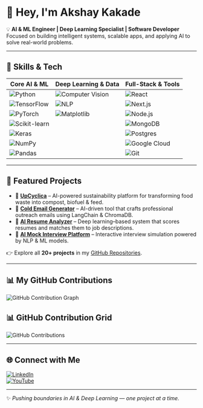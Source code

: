# 👋 Hey, I'm Akshay Kakade  

💡 **AI & ML Engineer | Deep Learning Specialist | Software Developer**  
Focused on building intelligent systems, scalable apps, and applying AI to solve real-world problems.  

---

## 🚀 Skills & Tech  

| **Core AI & ML** | **Deep Learning & Data** | **Full-Stack & Tools** |
|------------------|--------------------------|-------------------------|
| ![Python](https://img.shields.io/badge/Python-3670A0?style=for-the-badge&logo=python&logoColor=ffdd54) | ![Computer Vision](https://img.shields.io/badge/Computer%20Vision-009688?style=for-the-badge&logo=opencv&logoColor=white) | ![React](https://img.shields.io/badge/react-%2320232a.svg?style=for-the-badge&logo=react&logoColor=%2361DAFB) |
| ![TensorFlow](https://img.shields.io/badge/TensorFlow-%23FF6F00.svg?style=for-the-badge&logo=TensorFlow&logoColor=white) | ![NLP](https://img.shields.io/badge/NLP-673AB7?style=for-the-badge&logo=openai&logoColor=white) | ![Next.js](https://img.shields.io/badge/Next-black?style=for-the-badge&logo=next.js&logoColor=white) |
| ![PyTorch](https://img.shields.io/badge/PyTorch-%23EE4C2C.svg?style=for-the-badge&logo=PyTorch&logoColor=white) | ![Matplotlib](https://img.shields.io/badge/Matplotlib-%23ffffff.svg?style=for-the-badge&logo=Matplotlib&logoColor=black) | ![Node.js](https://img.shields.io/badge/node.js-6DA55F?style=for-the-badge&logo=node.js&logoColor=white) |
| ![Scikit-learn](https://img.shields.io/badge/scikit--learn-%23F7931E.svg?style=for-the-badge&logo=scikit-learn&logoColor=white) |  | ![MongoDB](https://img.shields.io/badge/MongoDB-%234ea94b.svg?style=for-the-badge&logo=mongodb&logoColor=white) |
| ![Keras](https://img.shields.io/badge/Keras-%23D00000.svg?style=for-the-badge&logo=Keras&logoColor=white) |  | ![Postgres](https://img.shields.io/badge/postgres-%23316192.svg?style=for-the-badge&logo=postgresql&logoColor=white) |
| ![NumPy](https://img.shields.io/badge/numpy-%23013243.svg?style=for-the-badge&logo=numpy&logoColor=white) |  | ![Google Cloud](https://img.shields.io/badge/GoogleCloud-%234285F4.svg?style=for-the-badge&logo=google-cloud&logoColor=white) |
| ![Pandas](https://img.shields.io/badge/pandas-%23150458.svg?style=for-the-badge&logo=pandas&logoColor=white) |  | ![Git](https://img.shields.io/badge/git-%23F05033.svg?style=for-the-badge&logo=git&logoColor=white) |

---

## 📌 Featured Projects  

- 🔹 **[UpCyclica](https://upcyclica.vercel.app/)** – AI-powered sustainability platform for transforming food waste into compost, biofuel & feed.  
- 🔹 **[Cold Email Generator](https://coldemil.streamlit.app/)** – AI-driven tool that crafts professional outreach emails using LangChain & ChromaDB.  
- 🔹 **[AI Resume Analyzer](https://zettro.vercel.app/)** – Deep learning–based system that scores resumes and matches them to job descriptions.  
- 🔹 **[AI Mock Interview Platform](https://jobpulseai.vercel.app)** – Interactive interview simulation powered by NLP & ML models.  

👉 Explore all **20+ projects** in my [GitHub Repositories](https://github.com/akshay-kakade).  

---
## 📊 My GitHub Contributions
![GitHub Contribution Graph](https://github-readme-activity-graph.vercel.app/graph?username=akshay-kakade&theme=github&hide_border=true)
## 📊 GitHub Contribution Grid
![GitHub Contributions](https://ghchart.rshah.org/00e676/akshay-kakade)

---

## 🌐 Connect with Me  
[![LinkedIn](https://img.shields.io/badge/LinkedIn-%230077B5.svg?logo=linkedin&logoColor=white)](https://www.linkedin.com/in/akshay-kakade-878399287)  
[![YouTube](https://img.shields.io/badge/YouTube-%23FF0000.svg?logo=YouTube&logoColor=white)](https://youtube.com/@itsGameTimeBudy)  

---

✨ *Pushing boundaries in AI & Deep Learning — one project at a time.*
